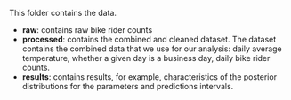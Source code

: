 This folder contains the data.

* **raw**: contains raw bike rider counts
* **processed**: contains the combined and cleaned dataset. The dataset contains the combined data that we use for our analysis: daily average temperature, whether a given day is a business day, daily bike rider counts.
* **results**: contains results, for example, characteristics of the posterior distributions for the parameters and predictions intervals.